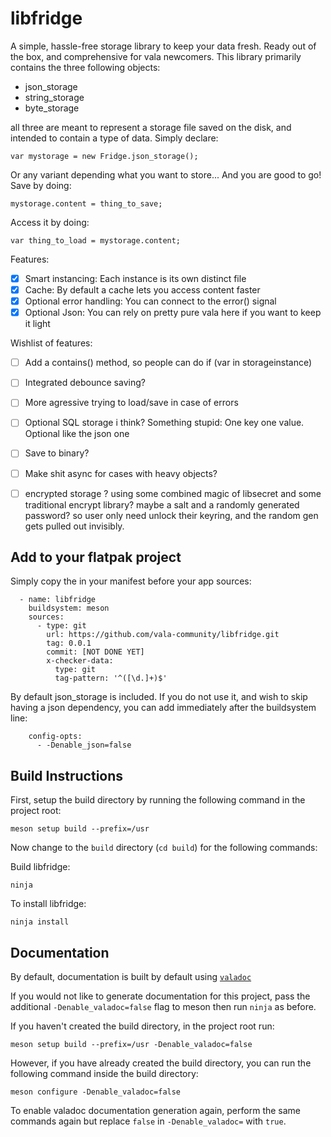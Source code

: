 # libfridge

A simple, hassle-free storage library to keep your data fresh.
Ready out of the box, and comprehensive for vala newcomers. This library primarily contains the three following objects:

- json_storage
- string_storage
- byte_storage

all three are meant to represent a storage file saved on the disk, and intended to contain a type of data. Simply declare:

```
var mystorage = new Fridge.json_storage();
```

Or any variant depending what you want to store... And you are good to go!
Save by doing:

```
mystorage.content = thing_to_save;
```

Access it by doing:

```
var thing_to_load = mystorage.content;
```

Features:
- [x] Smart instancing: Each instance is its own distinct file 
- [x] Cache: By default a cache lets you access content faster
- [x] Optional error handling: You can connect to the error() signal
- [x] Optional Json: You can rely on pretty pure vala here if you want to keep it light

Wishlist of features:
- [ ] Add a contains() method, so people can do if (var in storageinstance)
- [ ] Integrated debounce saving?
- [ ] More agressive trying to load/save in case of errors
- [ ] Optional SQL storage i think? Something stupid: One key one value. Optional like the json one
- [ ] Save to binary?
- [ ] Make shit async for cases with heavy objects?
- [ ] encrypted storage ? using some combined magic of libsecret and some traditional encrypt library? maybe a salt and a randomly generated password? so user only need unlock their keyring, and the random gen gets pulled out invisibly.


## Add to your flatpak project

Simply copy the in your manifest before your app sources:

```
  - name: libfridge
    buildsystem: meson
    sources:
      - type: git
        url: https://github.com/vala-community/libfridge.git
        tag: 0.0.1
        commit: [NOT DONE YET]
        x-checker-data:
          type: git
          tag-pattern: '^([\d.]+)$'
```

By default json_storage is included. If you do not use it, and wish to skip having a json dependency, you can add immediately after the buildsystem line:

```
    config-opts:
      - -Denable_json=false
```




## Build Instructions

First, setup the build directory by running the following command in the project root:

```
meson setup build --prefix=/usr
```

Now change to the `build` directory (`cd build`) for the following commands:

Build libfridge:

```
ninja
```

To install libfridge:

```
ninja install
```

## Documentation

By default, documentation is built by default using [`valadoc`](https://docs.vala.dev/developer-guides/documentation/valadoc-guide.html)

If you would not like to generate documentation for this project, pass the additional `-Denable_valadoc=false` flag to meson then run `ninja` as before.

If you haven't created the build directory, in the project root run:

```
meson setup build --prefix=/usr -Denable_valadoc=false
```

However, if you have already created the build directory, you can run the following command inside the build directory:

```
meson configure -Denable_valadoc=false
```

To enable valadoc documentation generation again, perform the same commands again but replace `false` in `-Denable_valadoc=` with `true`.
